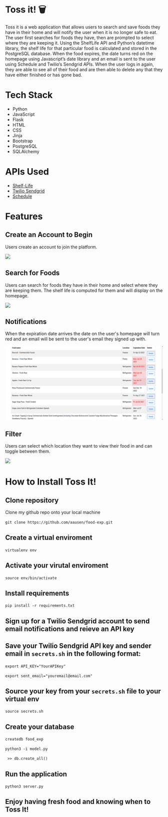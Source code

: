# Toss it! :wastebasket:

Toss it is a web application that allows users to search and save foods they have in their home and will notify the user when it is no longer safe to eat. The user first searches for foods they have, then are prompted to select where they are keeping it. Using the ShelfLife API and Python’s datetime library, the shelf life for that particular food is calculated and stored in the PostgreSQL database. When the food expires, the date turns red on the homepage using Javascript’s date library and an email is sent to the user using Schedule and Twilio’s Sendgrid APIs. When the user logs in again, they are able to see all of their food and are then able to delete any that they have either finished or has gone bad.

# Tech Stack

- Python
- JavaScript
- Flask 
- HTML 
- CSS
- Jinja
- Bootstrap
- PostgreSQL
- SQLAlchemy

# APIs Used

- [Shelf-Life](https://github.com/jcomo/shelf-life) 
- [Twilio Sendgrid](https://www.twilio.com/sendgrid/email-api)
- [Schedule](https://schedule.readthedocs.io/en/stable/)

# Features

## Create an Account to Begin
Users create an account to join the platform. 


![](https://media.giphy.com/media/e2YE7ILFscoBa8X5zs/giphy.gif)

## Search for Foods 
Users can search for foods they have in their home and select where they are keeping them.
The shelf life is computed for them and will display on the homepage. 


![](https://media.giphy.com/media/VNMiXJeboWhgPzfBkV/giphy.gif)

## Notifications
When the expiration date arrives the date on the user's homepage will turn red and an email will be sent to 
the user's email they signed up with. 

![](static/img/turn-red.png)

## Filter
Users can select which location they want to view their food in and can toggle between them. 

![](https://media.giphy.com/media/yCt0x8sdI85KOAOngi/giphy.gif)

# How to Install Toss It!

## Clone repository
Clone my github repo onto your local machine

``git clone https://github.com/aausen/food-exp.git``

## Create a virtual enviroment
`` virtualenv env ``

## Activate your virutal enviroment
`` source env/bin/activate ``

## Install requirements
`` pip install -r requirements.txt ``

## Sign up for a Twilio Sendgrid account to send email notifications and reieve an API key

## Save your Twilio Sendgrid API key and sender email in ``secrets.sh`` in the following format:
`` export API_KEY="YourAPIKey" ``

`` export sent_email="youremail@email.com" ``

## Source your key from your ``secrets.sh`` file to your virtual env

`` source secrets.sh ``

## Create your database

`` createdb food_exp ``

``python3 -i model.py ``

``  >> db.create_all() ``

## Run the application

`` python3 server.py ``

## Enjoy having fresh food and knowing when to Toss It!
